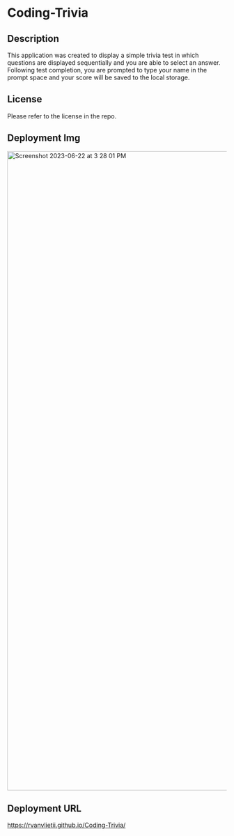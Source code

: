 # Coding-Trivia

## Description
This application was created to display a simple trivia test in which questions are displayed sequentially and you are able to select an answer. Following test completion, you are prompted to type your name in the prompt space and your score will be saved to the local storage. 

## License
Please refer to the license in the repo.

## Deployment Img
<img width="1468" alt="Screenshot 2023-06-22 at 3 28 01 PM" src="https://github.com/RVanVlietII/Coding-Trivia/assets/129308007/d92c02a6-cb2f-4f94-8b03-246130bc8346">

## Deployment URL
https://rvanvlietii.github.io/Coding-Trivia/
